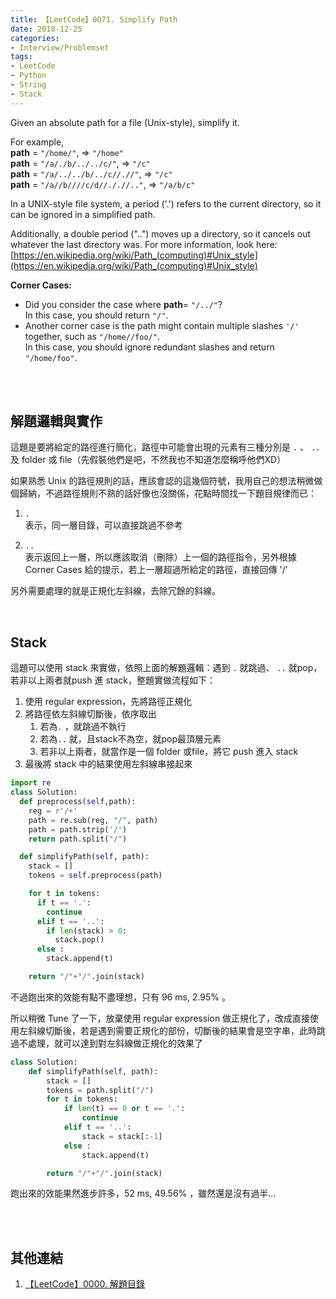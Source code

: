 ```yaml
---
title: 【LeetCode】0071. Simplify Path
date: 2018-12-25
categories:
- Interview/Problemset
tags:
- LeetCode
- Python
- String
- Stack
--- 
```


Given an absolute path for a file (Unix-style), simplify it.
<!--more-->
For example,  
**path**  =  `"/home/"`, =>  `"/home"`  
**path**  =  `"/a/./b/../../c/"`, =>  `"/c"`  
**path**  =  `"/a/../../b/../c//.//"`, =>  `"/c"`  
**path**  =  `"/a//b////c/d//././/.."`, =>  `"/a/b/c"`
 
In a UNIX-style file system, a period ('.') refers to the current directory, so it can be ignored in a simplified path. 

Additionally, a double period ("..") moves up a directory, so it cancels out whatever the last directory was. For more information, look here: [https://en.wikipedia.org/wiki/Path_(computing)#Unix_style](https://en.wikipedia.org/wiki/Path_(computing)#Unix_style)
<br>

**Corner Cases:**
-   Did you consider the case where  **path**=  `"/../"`?  
    In this case, you should return  `"/"`.
-   Another corner case is the path might contain multiple slashes  `'/'`  together, such as  `"/home//foo/"`.  
    In this case, you should ignore redundant slashes and return  `"/home/foo"`.
 
<br><br>
## 解題邏輯與實作
這題是要將給定的路徑進行簡化，路徑中可能會出現的元素有三種分別是 `.` 、 `..` 及 folder 或 file（先假裝他們是吧，不然我也不知道怎麼稱呼他們XD）

如果熟悉 Unix 的路徑規則的話，應該會認的這幾個符號，我用自己的想法稍微做個歸納，不過路徑規則不熟的話好像也沒關係，花點時間找一下題目規律而已：
1. `.`   
    表示，同一層目錄，可以直接跳過不參考
    
2. `..`   
    表示返回上一層，所以應該取消（刪除）上一個的路徑指令，另外根據 Corner Cases 給的提示，若上一層超過所給定的路徑，直接回傳 '/' 

另外需要處理的就是正規化左斜線，去除冗餘的斜線。

<br>

## Stack
這題可以使用 stack 來實做，依照上面的解題邏輯：遇到 `.` 就跳過、 `..` 就pop，若非以上兩者就push 進 stack，整題實做流程如下：

1. 使用 regular expression，先將路徑正規化
2. 將路徑依左斜線切斷後，依序取出
	1. 若為`.` ，就跳過不執行
	2. 若為`..` 就，且stack不為空，就pop最頂層元素
	3. 若非以上兩者，就當作是一個 folder 或file，將它 push 進入 stack
3. 最後將 stack 中的結果使用左斜線串接起來 

```python
import re
class Solution:
  def preprocess(self,path):
    reg = r'/+'
    path = re.sub(reg, "/", path)
    path = path.strip('/')
    return path.split("/")

  def simplifyPath(self, path):
    stack = []
    tokens = self.preprocess(path)

    for t in tokens:
      if t == '.':
        continue
      elif t == '..':
        if len(stack) > 0:
          stack.pop()
      else :
        stack.append(t)

    return "/"+"/".join(stack)
```
不過跑出來的效能有點不盡理想，只有 96 ms,  2.95% 。
<br>

所以稍微 Tune 了一下，放棄使用 regular expression 做正規化了，改成直接使用左斜線切斷後，若是遇到需要正規化的部份，切斷後的結果會是空字串，此時跳過不處理，就可以達到對左斜線做正規化的效果了

```python
class Solution:
    def simplifyPath(self, path):
        stack = []
        tokens = path.split("/")
        for t in tokens:
            if len(t) == 0 or t == '.':
                continue
            elif t == '..':
                stack = stack[:-1]
            else :
                stack.append(t)

        return "/"+"/".join(stack)
```
跑出來的效能果然進步許多，52 ms, 49.56% ，雖然還是沒有過半...

<br><br>

## 其他連結
1. [【LeetCode】0000. 解題目錄](/LeetCode-0000-Contents/)